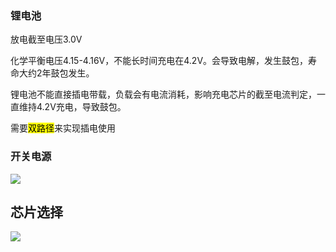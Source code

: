 ### 锂电池

放电截至电压3.0V 

 化学平衡电压4.15-4.16V，不能长时间充电在4.2V。会导致电解，发生鼓包，寿命大约2年鼓包发生。

锂电池不能直接插电带载，负载会有电流消耗，影响充电芯片的截至电流判定，一直维持4.2V充电，导致鼓包。

需要<mark>双路径</mark>来实现插电使用

### 开关电源

![](https://telegraph-image666.pages.dev/file/1461c8c789adbff609221.png)

## 芯片选择

![](https://telegraph-image666.pages.dev/file/9977f5f339911d3616e48.png)
